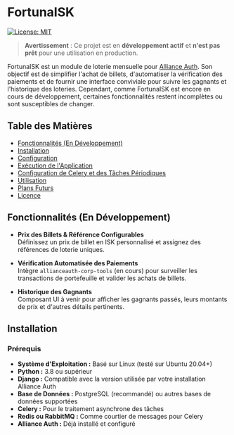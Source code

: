 # FortunaISK

[![License: MIT](https://img.shields.io/badge/License-MIT-yellow.svg)](LICENSE)

> **Avertissement** : Ce projet est en **développement actif** et **n'est pas prêt** pour une utilisation en production.

FortunaISK est un module de loterie mensuelle pour [Alliance Auth](https://gitlab.com/allianceauth/allianceauth). Son objectif est de simplifier l'achat de billets, d'automatiser la vérification des paiements et de fournir une interface conviviale pour suivre les gagnants et l'historique des loteries. Cependant, comme FortunaISK est encore en cours de développement, certaines fonctionnalités restent incomplètes ou sont susceptibles de changer.

## Table des Matières

- [Fonctionnalités (En Développement)](#fonctionnalit%C3%A9s-en-d%C3%A9veloppement)
- [Installation](#installation)
- [Configuration](#configuration)
- [Exécution de l'Application](#ex%C3%A9cution-de-lapplication)
- [Configuration de Celery et des Tâches Périodiques](#configuration-de-celery-et-des-t%C3%A2ches-p%C3%A9riodiques)
- [Utilisation](#utilisation)
- [Plans Futurs](#plans-futurs)
- [Licence](#licence)

## Fonctionnalités (En Développement)

- **Prix des Billets & Référence Configurables**\
  Définissez un prix de billet en ISK personnalisé et assignez des références de loterie uniques.

- **Vérification Automatisée des Paiements**\
  Intègre `allianceauth-corp-tools` (en cours) pour surveiller les transactions de portefeuille et valider les achats de billets.

- **Historique des Gagnants**\
  Composant UI à venir pour afficher les gagnants passés, leurs montants de prix et d'autres détails pertinents.

## Installation

### **Prérequis**

- **Système d'Exploitation :** Basé sur Linux (testé sur Ubuntu 20.04+)
- **Python :** 3.8 ou supérieur
- **Django :** Compatible avec la version utilisée par votre installation Alliance Auth
- **Base de Données :** PostgreSQL (recommandé) ou autres bases de données supportées
- **Celery :** Pour le traitement asynchrone des tâches
- **Redis ou RabbitMQ :** Comme courtier de messages pour Celery
- **Alliance Auth :** Déjà installé et configuré
